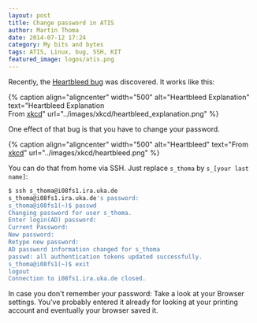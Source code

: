 ```yaml
---
layout: post
title: Change password in ATIS
author: Martin Thoma
date: 2014-07-12 17:24
category: My bits and bytes
tags: ATIS, Linux, bug, SSH, KIT
featured_image: logos/atis.png
---
```


Recently, the [Heartbleed bug](https://en.wikipedia.org/wiki/Heartbleed) was
discovered. It works like this:

{% caption align="aligncenter" width="500" alt="Heartbleed Explanation" text="Heartbleed Explanation<br/>From <a href='http://xkcd.com/1354/'>xkcd</a>" url="../images/xkcd/heartbleed_explanation.png" %}

One effect of that bug is that you have to change your password.

{% caption align="aligncenter" width="500" alt="Heartbleed" text="From <a href='http://xkcd.com/1353/'>xkcd</a>" url="../images/xkcd/heartbleed.png" %}

You can do that from home via SSH. Just replace `s_thoma` by `s_[your last name]`:

```bash
$ ssh s_thoma@i08fs1.ira.uka.de
s_thoma@i08fs1.ira.uka.de's password: 
s_thoma@i08fs1(~)$ passwd
Changing password for user s_thoma.
Enter login(AD) password: 
Current Password: 
New password: 
Retype new password: 
AD password information changed for s_thoma
passwd: all authentication tokens updated successfully.
s_thoma@i08fs1(~)$ exit
logout
Connection to i08fs1.ira.uka.de closed.
```

In case you don't remember your password: Take a look at your Browser settings.
You've probably entered it already for looking at your printing account and
eventually your browser saved it.